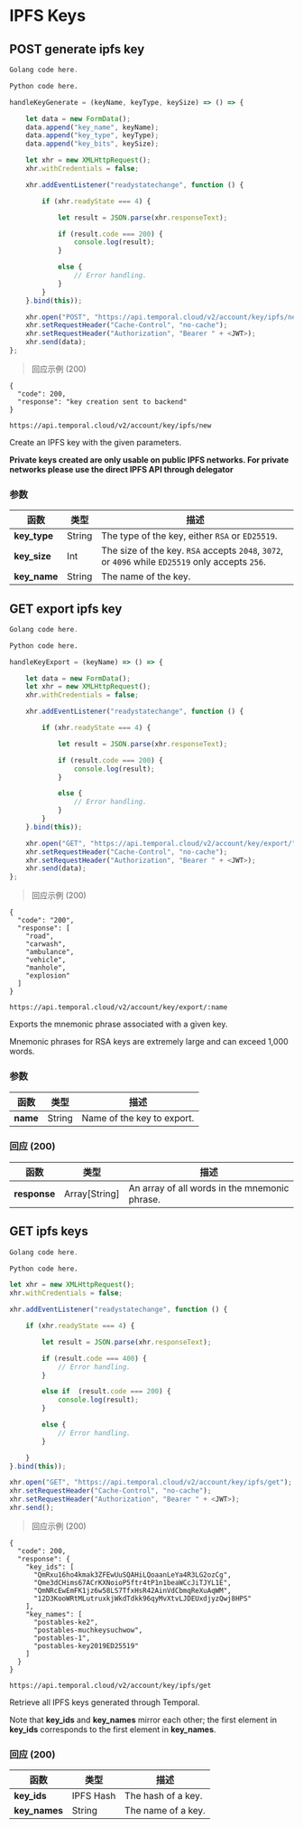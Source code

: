 # IPFS Keys

## POST generate ipfs key

```go
Golang code here.
```

```python
Python code here.
```

```javascript
handleKeyGenerate = (keyName, keyType, keySize) => () => {

    let data = new FormData();
    data.append("key_name", keyName);
    data.append("key_type", keyType);
    data.append("key_bits", keySize);

    let xhr = new XMLHttpRequest();
    xhr.withCredentials = false;

    xhr.addEventListener("readystatechange", function () {

        if (xhr.readyState === 4) {

            let result = JSON.parse(xhr.responseText);

            if (result.code === 200) {
                console.log(result);
            }

            else {
                // Error handling.
            }
        }
    }.bind(this));

    xhr.open("POST", "https://api.temporal.cloud/v2/account/key/ipfs/new");
    xhr.setRequestHeader("Cache-Control", "no-cache");
    xhr.setRequestHeader("Authorization", "Bearer " + <JWT>);
    xhr.send(data);
};
```

> 回应示例 (200)

```
{
  "code": 200,
  "response": "key creation sent to backend"
}
```

`https://api.temporal.cloud/v2/account/key/ipfs/new`

Create an IPFS key with the given parameters.

<aside class="warning"><b>Private keys created are only usable on public IPFS networks. For private networks please use the direct IPFS API through delegator</b></aside>

### 参数

| 函数 | 类型 | 描述
|-----------|------|-------------
| <b>key_type</b> | String | The type of the key, either `RSA` or `ED25519`.
| <b>key_size</b> | Int | The size of the key. `RSA` accepts `2048`, `3072`, or `4096` while `ED25519` only accepts `256`.
| <b>key_name</b> | String | The name of the key.

## GET export ipfs key

```go
Golang code here.
```

```python
Python code here.
```

```javascript
handleKeyExport = (keyName) => () => {

    let data = new FormData();
    let xhr = new XMLHttpRequest();
    xhr.withCredentials = false;

    xhr.addEventListener("readystatechange", function () {

        if (xhr.readyState === 4) {

            let result = JSON.parse(xhr.responseText);

            if (result.code === 200) {
                console.log(result);
            }

            else {
                // Error handling.
            }
        }
    }.bind(this));

    xhr.open("GET", "https://api.temporal.cloud/v2/account/key/export/" + keyName);
    xhr.setRequestHeader("Cache-Control", "no-cache");
    xhr.setRequestHeader("Authorization", "Bearer " + <JWT>);
    xhr.send(data);
};
```

> 回应示例 (200)

```
{
  "code": "200",
  "response": [
    "road",
    "carwash",
    "ambulance",
    "vehicle",
    "manhole",
    "explosion"
  ]
}
```

`https://api.temporal.cloud/v2/account/key/export/:name`

Exports the mnemonic phrase associated with a given key.

<aside class="warning">Mnemonic phrases for RSA keys are extremely large and can exceed 1,000 words.</aside>

### 参数

| 函数 | 类型 | 描述
|-----------|------|-------------
| <b>name</b> | String | Name of the key to export.

### 回应 (200)

| 函数 | 类型 | 描述
|-----------|------|-------------
| <b>response</b> | Array[String] | An array of all words in the mnemonic phrase.

## GET ipfs keys

```go
Golang code here.
```

```python
Python code here.
```

```javascript
let xhr = new XMLHttpRequest();
xhr.withCredentials = false;

xhr.addEventListener("readystatechange", function () {

    if (xhr.readyState === 4) {

        let result = JSON.parse(xhr.responseText);

        if (result.code === 400) {
            // Error handling.
        }

        else if  (result.code === 200) {
            console.log(result);
        }

        else {
            // Error handling.
        }

    }
}.bind(this));

xhr.open("GET", "https://api.temporal.cloud/v2/account/key/ipfs/get");
xhr.setRequestHeader("Cache-Control", "no-cache");
xhr.setRequestHeader("Authorization", "Bearer " + <JWT>);
xhr.send();
```

> 回应示例 (200)

```
{
  "code": 200,
  "response": {
    "key_ids": [
      "QmRxu16ho4kmak3ZFEwUuSQAHiLQoaanLeYa4R3LG2ozCg",
      "Qme3dCHims67ACrKXNoioP5ftr4tP1n1beaWCcJiTJYL1E",
      "QmNRcEwEmFK1jz6w58LS7TfxHsR42AinVdCbmqReXuAqWM",
      "12D3KooWRtMLutruxkjWkdTdkk96qyMvXtvLJDEUxdjyzQwj8HPS"
    ],
    "key_names": [
      "postables-ke2",
      "postables-muchkeysuchwow",
      "postables-1",
      "postables-key2019ED25519"
    ]
  }
}
```

`https://api.temporal.cloud/v2/account/key/ipfs/get`

Retrieve all IPFS keys generated through Temporal.

<aside class="warning">Note that <b>key_ids</b> and <b>key_names</b> mirror each other; the first element in <b>key_ids</b> corresponds to the first element in <b>key_names</b>.</aside>

### 回应 (200)

| 函数 | 类型 | 描述
|-----------|------|-------------
| <b>key_ids</b> | IPFS Hash | The hash of a key.
| <b>key_names</b> | String | The name of a key.